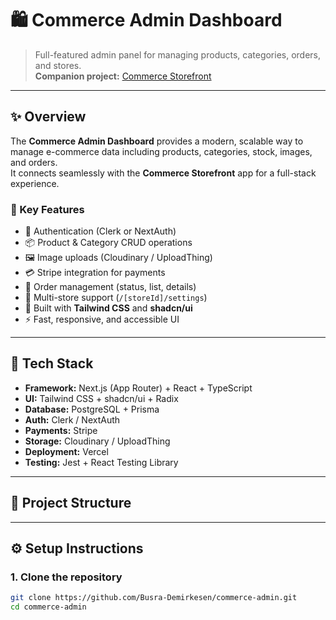 # 🛍️ Commerce Admin Dashboard

> Full-featured admin panel for managing products, categories, orders, and stores.  
> **Companion project:** [Commerce Storefront](https://github.com/Busra-Demirkesen/commerce-store)

---

## ✨ Overview
The **Commerce Admin Dashboard** provides a modern, scalable way to manage e-commerce data including products, categories, stock, images, and orders.  
It connects seamlessly with the **Commerce Storefront** app for a full-stack experience.

### 🔑 Key Features
- 🔐 Authentication (Clerk or NextAuth)
- 📦 Product & Category CRUD operations
- 🖼️ Image uploads (Cloudinary / UploadThing)
- 💳 Stripe integration for payments
- 🧾 Order management (status, list, details)
- 🏪 Multi-store support (`/[storeId]/settings`)
- 🎨 Built with **Tailwind CSS** and **shadcn/ui**
- ⚡ Fast, responsive, and accessible UI

---

## 🧰 Tech Stack
- **Framework:** Next.js (App Router) + React + TypeScript  
- **UI:** Tailwind CSS + shadcn/ui + Radix  
- **Database:** PostgreSQL + Prisma  
- **Auth:** Clerk / NextAuth  
- **Payments:** Stripe  
- **Storage:** Cloudinary / UploadThing  
- **Deployment:** Vercel  
- **Testing:** Jest + React Testing Library  

---

## 📁 Project Structure


---

## ⚙️ Setup Instructions

### 1. Clone the repository
```bash
git clone https://github.com/Busra-Demirkesen/commerce-admin.git
cd commerce-admin

